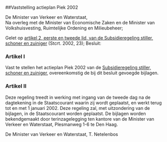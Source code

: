 <meta http-equiv='Content-Type' content='text/html; charset=utf-8' />

##Vaststelling actieplan Piek 2002

De Minister van Verkeer en Waterstaat,  
Na overleg met de Minister van Economische Zaken en de Minister van Volkshuisvesting, Ruimtelijke Ordening en Milieubeheer;

Gelet op [artikel 2, eerste en tweede lid, van de Subsidieregeling stiller, schoner en zuiniger](../../../../../../ministeriele-regeling/subsidieregeling/stiller/schoner/en/zuiniger/BWBR0008783/README.md) (Stcrt. 2002, 23);
Besluit:     

### Artikel  I  

Vast te stellen het actieplan Piek 2002 van de [Subsidieregeling stiller, schoner en zuiniger](../../../../../../ministeriele-regeling/subsidieregeling/stiller/schoner/en/zuiniger/BWBR0008783/README.md), overeenkomstig de bij dit besluit gevoegde bijlagen.  

### Artikel  II  

Deze regeling treedt in werking met ingang van de tweede dag na de dagtekening in de Staatscourant waarin zij wordt geplaatst, en werkt terug tot en met 1 januari 2002. 
Deze regeling zal, met uitzondering van de bijlagen, in de Staatscourant worden geplaatst. De bijlagen worden bekendgemaakt door terinzagelegging ten kantore van de Minister van Verkeer en Waterstaat, Plesmanweg 1-6 te Den Haag. 

De 
Minister van Verkeer en Waterstaat,
T. Netelenbos      
